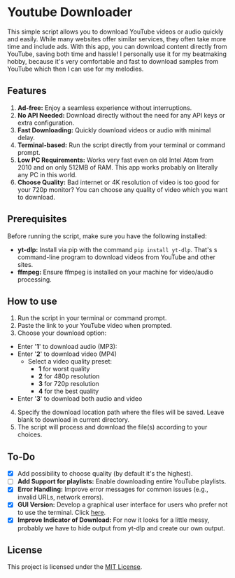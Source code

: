 # Youtube Downloader

This simple script allows you to download YouTube videos or audio quickly and easily. While many websites offer similar services, they often take more time and include ads. With this app, you can download content directly from YouTube, saving both time and hassle! I personally use it for my beatmaking hobby, because it's very comfortable and fast to download samples from YouTube which then I can use for my melodies.

## Features
1. **Ad-free:** Enjoy a seamless experience without interruptions.
2. **No API Needed:** Download directly without the need for any API keys or extra configuration.
3. **Fast Downloading:** Quickly download videos or audio with minimal delay.
4. **Terminal-based:** Run the script directly from your terminal or command prompt.
5. **Low PC Requirements:** Works very fast even on old Intel Atom from 2010 and on only 512MB of RAM. This app works probably on literally any PC in this world.
6. **Choose Quality:** Bad internet or 4K resolution of video is too good for your 720p monitor? You can choose any quality of video which you want to download.

## Prerequisites

Before running the script, make sure you have the following installed:
- **yt-dlp:** Install via pip with the command `pip install yt-dlp`. That's s command-line program to download videos from YouTube and other sites. 
- **ffmpeg:** Ensure ffmpeg is installed on your machine for video/audio processing.

## How to use

1. Run the script in your terminal or command prompt.
2. Paste the link to your YouTube video when prompted.
3. Choose your download option:
- Enter '**1**' to download audio (MP3):
- Enter '**2**' to download video (MP4)
    - Select a video quality preset:
        - **1** for worst quality
        - **2** for 480p resolution
        - **3** for 720p resolution
        - **4** for the best quality
- Enter '**3**' to download both audio and video
4. Specify the download location path where the files will be saved. Leave blank to download in current directory.
5. The script will process and download the file(s) according to your choices.

## To-Do

- [X] Add possibility to choose quality (by default it's the highest).
- [ ] **Add Support for playlists:** Enable downloading entire YouTube playlists.
- [X] **Error Handling:** Improve error messages for common issues (e.g., invalid URLs, network errors).
- [X] **GUI Version:** Develop a graphical user interface for users who prefer not to use the terminal. Click [here](https://github.com/Vadkon07/YouTube_Downloader_GUI).
- [X] **Improve Indicator of Download:** For now it looks for a little messy, probably we have to hide output from yt-dlp and create our own output.

## License

This project is licensed under the [MIT License](./LICENSE).
